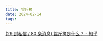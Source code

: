 ```yaml
---
title: 锟斤拷
date: 2024-02-14
tags:
---
```

[(29 封私信 / 80 条消息) 锟斤拷是什么？ - 知乎](https://www.zhihu.com/question/23024782)